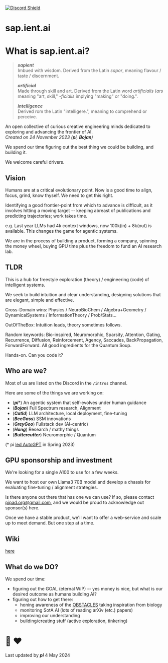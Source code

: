 [![Discord Shield](https://discordapp.com/api/guilds/1177617801561776158/widget.png?style=shield)](https://discord.gg/yfqcjSVWCY)

# sap.ient.ai

# What is sap.ient.ai?

> ***sapient***  
>    Imbued with wisdom. Derived from the Latin _sapor_, meaning flavour / taste / discernment.  
>  
> ***artificial***  
>     Made through skill and art. Derived from the Latin word _artificialis_ (_ars_ meaning "art, skill," _-ficialis_ implying "making" or "doing.".  
>  
> ***intelligence***  
>     Derived rom the Latin "intelligere.", meaning to comprehend or perceive.

An open collective of curious creative engineering minds dedicated to exploring and advancing the frontier of AI.  
_Created on 24 November 2023 (**pi**, **Bojan**)_

We spend our time figuring out the best thing we could be building, and building it. 

We welcome careful drivers.


## Vision

Humans are at a critical evolutionary point. Now is a good time to align, focus, grind, know thyself. We need to get this right.

Identifying a good frontier-point from which to advance is difficult, as it involves hitting a moving target -- keeping abreast of publications and predicting trajectories; work takes time.

e.g. Last year LLMs had 4k context windows, now 100k(in) + 8k(out) is available. This changes the game for agentic systems.

We are in the process of building a product, forming a company, spinning the money wheel, buying GPU time plus the freedom to fund an AI research lab.


## TLDR
This is a hub for freestyle exploration (theory) / engineering (code) of intelligent systems.

We seek to build intuition and clear understanding, designing solutions that are elegant, simple and effective.

Cross-Domain wins: Physics / NeuroBioChem / Algebra+Geometry / DynamicalSystems / InformationTheory / Prob/Stats...

OutOfTheBox: Intuition leads, theory sometimes follows.

Random keywords: Bio-inspired, Neuromorphic, Sparsity, Attention, Gating, Recurrence, Diffusion, Reinforcement, Agency, Saccades, BackPropagation, ForwardForward. All good ingredients for the Quantum Soup.

Hands-on. Can you code it?


## Who are we?

Most of us are listed on the Discord in the `/intros` channel.

Here are some of the things we are working on:
- (***pi****)           An agentic system that self-evolves under human guidance
- (***Bojan***)         Full Spectrum research, Alignment
- (***CatId***)         LLM architecture, local deployment, fine-tuning
- (***BeeGass***)       SSM innovations
- (***GreyGoo***)       Fullstack dev (AI-centric)
- (***Hong***)          Research / mathy things
- (***Buttercutter***)  Neuromorphic / Quantum

(* pi [led AutoGPT](https://news.agpt.co/meet-the-team/) in Spring 2023)


## GPU sponsorship and investment

We're looking for a single A100 to use for a few weeks.

We want to host our own Llama3 70B model and develop a chassis for evaluating fine-tuning / alignment strategies.

Is there anyone out there that has one we can use? If so, please contact pipad.org@gmail.com, and we would be proud to acknowledge out sponsor(s) here.

Once we have a stable product, we'll want to offer a web-service and scale up to meet demand. But one step at a time.

## Wiki
[here](https://github.com/sap-ient-ai/.github/wiki)


## What do we DO?
We spend our time:
- figuring out the GOAL (eternal WiP) -- yes money is nice, but what is our desired outcome as humans building AI?
- figuring out how to get there:
    - honing awareness of the [OBSTACLES](wiki#problems-with-current-ai-and-inspirations-from-biology) taking inspiration from biology
    - monitoring SotA AI (lots of reading arXiv (etc.) papers)
    - improving our understanding
    - building/creating stuff (active exploration, tinkering)

# 🚀 ❤️
Last updated by ***pi*** 4 May 2024
